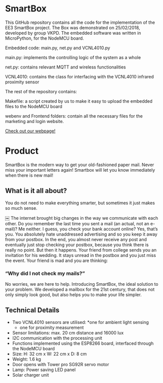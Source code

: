 # SmartBox

This GitHub repository contains all the code for the implementation of the EE3 SmartBox project. The Box was demonstrated on 25/02/2018, developed by group VKPD. The embedded software was written in MicroPython, for the NodeMCU board.

Embedded code: main.py, net.py and VCNL4010.py

main.py: implements the controlling logic of the system as a whole

net.py: contains relevant MQTT and wireless functionalities

VCNL4010: contains the class for interfacing with the VCNL4010 infrared proximity sensor


The rest of the repository contains:

Makefile: a script created by us to make it easy to upload the embedded files to the NodeMCU board

webenv and Frontend folders: contain all the necessary files for the marketing and login website.

[Check out our webpage!](http://skozl.com:17318)

# Product 

SmartBox is the modern way to get your old-fashioned paper mail. Never miss your important letters again! Smartbox will let you know immediately when there is new mail!

## What is it all about?
You do not need to make everything smarter, but sometimes it just makes so much sense. 

￼
The internet brought big changes in the way we communicate with each other. Do you remember the last time you sent a mail (an actual, not an e-mail)? Me neither. I guess, you check your bank account online? Yes, that’s you. You absolutely hate unaddressed advertising and so you keep it away from your postbox. In the end, you almost never receive any post and eventually just stop checking your postbox, because you think there is really no point. But then it happens. Your friend from college sends you an invitation for his wedding. It stays unread in the postbox and you just miss the event. Your friend is mad and you are thinking:

### “Why did I not check my mails?”
No worries, we are here to help. Introducing SmartBox, the ideal solution to your problem. We developed a mailbox for the 21st century, that does not only simply look good, but also helps you to make your life simpler.

## Technical Details
* Two VCNL4010 sensors are utilised:
	*one for ambient light sensing
	* one for proximity measurement
* Sensor limitations: max. 20 cm distance and 16000 lux
* I2C communication with the processing unit
* Functions implemented using the ESP8266 board, interfaced through the NodeMCU board
* Size: H: 32 cm x W: 22 cm x D: 8 cm
* Weight: 1.6 kg
* Door opens with Tower pro SG92R servo motor
* Lamp: Power saving LED panel
* Solar charger unit
